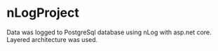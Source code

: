 # nLogProject
Data was logged to PostgreSql database using nLog with asp.net core. Layered architecture was used.
